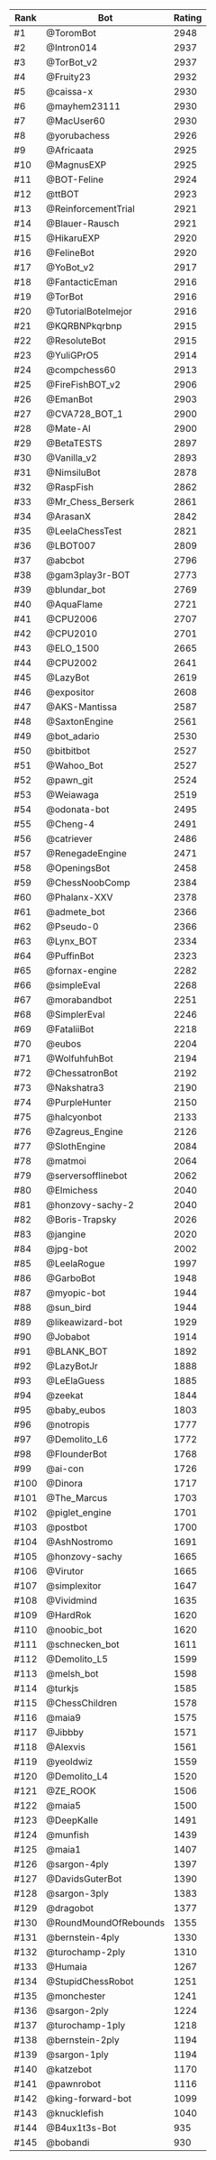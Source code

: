 Rank|Bot|Rating
---|---|---
#1|@ToromBot|2948
#2|@Intron014|2937
#3|@TorBot_v2|2937
#4|@Fruity23|2932
#5|@caissa-x|2930
#6|@mayhem23111|2930
#7|@MacUser60|2930
#8|@yorubachess|2926
#9|@Africaata|2925
#10|@MagnusEXP|2925
#11|@BOT-Feline|2924
#12|@ttBOT|2923
#13|@ReinforcementTrial|2921
#14|@Blauer-Rausch|2921
#15|@HikaruEXP|2920
#16|@FelineBot|2920
#17|@YoBot_v2|2917
#18|@FantacticEman|2916
#19|@TorBot|2916
#20|@TutorialBotelmejor|2916
#21|@KQRBNPkqrbnp|2915
#22|@ResoluteBot|2915
#23|@YuliGPrO5|2914
#24|@compchess60|2913
#25|@FireFishBOT_v2|2906
#26|@EmanBot|2903
#27|@CVA728_BOT_1|2900
#28|@Mate-AI|2900
#29|@BetaTESTS|2897
#30|@Vanilla_v2|2893
#31|@NimsiluBot|2878
#32|@RaspFish|2862
#33|@Mr_Chess_Berserk|2861
#34|@ArasanX|2842
#35|@LeelaChessTest|2821
#36|@LBOT007|2809
#37|@abcbot|2796
#38|@gam3play3r-BOT|2773
#39|@blundar_bot|2769
#40|@AquaFlame|2721
#41|@CPU2006|2707
#42|@CPU2010|2701
#43|@ELO_1500|2665
#44|@CPU2002|2641
#45|@LazyBot|2619
#46|@expositor|2608
#47|@AKS-Mantissa|2587
#48|@SaxtonEngine|2561
#49|@bot_adario|2530
#50|@bitbitbot|2527
#51|@Wahoo_Bot|2527
#52|@pawn_git|2524
#53|@Weiawaga|2519
#54|@odonata-bot|2495
#55|@Cheng-4|2491
#56|@catriever|2486
#57|@RenegadeEngine|2471
#58|@OpeningsBot|2458
#59|@ChessNoobComp|2384
#60|@Phalanx-XXV|2378
#61|@admete_bot|2366
#62|@Pseudo-0|2366
#63|@Lynx_BOT|2334
#64|@PuffinBot|2323
#65|@fornax-engine|2282
#66|@simpleEval|2268
#67|@morabandbot|2251
#68|@SimplerEval|2246
#69|@FataliiBot|2218
#70|@eubos|2204
#71|@WolfuhfuhBot|2194
#72|@ChessatronBot|2192
#73|@Nakshatra3|2190
#74|@PurpleHunter|2150
#75|@halcyonbot|2133
#76|@Zagreus_Engine|2126
#77|@SlothEngine|2084
#78|@matmoi|2064
#79|@serversofflinebot|2062
#80|@Elmichess|2040
#81|@honzovy-sachy-2|2040
#82|@Boris-Trapsky|2026
#83|@jangine|2020
#84|@jpg-bot|2002
#85|@LeelaRogue|1997
#86|@GarboBot|1948
#87|@myopic-bot|1944
#88|@sun_bird|1944
#89|@likeawizard-bot|1929
#90|@Jobabot|1914
#91|@BLANK_BOT|1892
#92|@LazyBotJr|1888
#93|@LeElaGuess|1885
#94|@zeekat|1844
#95|@baby_eubos|1803
#96|@notropis|1777
#97|@Demolito_L6|1772
#98|@FlounderBot|1768
#99|@ai-con|1726
#100|@Dinora|1717
#101|@The_Marcus|1703
#102|@piglet_engine|1701
#103|@postbot|1700
#104|@AshNostromo|1691
#105|@honzovy-sachy|1665
#106|@Virutor|1665
#107|@simplexitor|1647
#108|@Vividmind|1635
#109|@HardRok|1620
#110|@noobic_bot|1620
#111|@schnecken_bot|1611
#112|@Demolito_L5|1599
#113|@melsh_bot|1598
#114|@turkjs|1585
#115|@ChessChildren|1578
#116|@maia9|1575
#117|@Jibbby|1571
#118|@Alexvis|1561
#119|@yeoldwiz|1559
#120|@Demolito_L4|1520
#121|@ZE_ROOK|1506
#122|@maia5|1500
#123|@DeepKalle|1491
#124|@munfish|1439
#125|@maia1|1407
#126|@sargon-4ply|1397
#127|@DavidsGuterBot|1390
#128|@sargon-3ply|1383
#129|@dragobot|1377
#130|@RoundMoundOfRebounds|1355
#131|@bernstein-4ply|1330
#132|@turochamp-2ply|1310
#133|@Humaia|1267
#134|@StupidChessRobot|1251
#135|@monchester|1241
#136|@sargon-2ply|1224
#137|@turochamp-1ply|1218
#138|@bernstein-2ply|1194
#139|@sargon-1ply|1194
#140|@katzebot|1170
#141|@pawnrobot|1116
#142|@king-forward-bot|1099
#143|@knucklefish|1040
#144|@B4ux1t3s-Bot|935
#145|@bobandi|930
